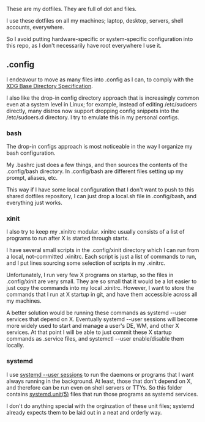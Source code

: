 These are my dotfiles. 
They are full of dot and files.

I use these dotfiles on all my machines; laptop, desktop, servers, shell accounts, everywhere.

So I avoid putting hardware-specific or system-specific configuration into this repo,
as I don't necessarily have root everywhere I use it.

## .config
I endeavour to move as many files into .config as I can,
to comply with the [XDG Base Directory Specification](http://www.freedesktop.org/software/systemd/man/file-hierarchy.html#Home%20Directory).

I also like the drop-in config directory approach that is increasingly common even at a system level in Linux;
for example, instead of editing /etc/sudoers directly, many distros now support dropping config snippets into the /etc/sudoers.d directory.
I try to emulate this in my personal configs.

### bash
The drop-in configs approach is most noticeable in the way I organize my bash configuration.

My .bashrc just does a few things, and then sources the contents of the .config/bash directory.
In .config/bash are different files setting up my prompt, aliases, etc.

This way if I have some local configuration that I don't want to push to this shared dotfiles repository,
I can just drop a local.sh file in .config/bash, and everything just works.

### xinit
I also try to keep my .xinitrc modular. 
xinitrc usually consists of a list of programs to run after X is started through startx.

I have several small scripts in the .config/xinit directory
which I can run from a local, not-committed .xinitrc.
Each script is just a list of commands to run,
and I put lines sourcing some selection of scripts in my .xinitrc.

Unfortunately, I run very few X programs on startup,
so the files in .config/xinit are very small.
They are so small that it would be a lot easier to just copy the commands into my local .xinitrc.
However, I want to store the commands that I run at X startup in git,
and have them accessible across all my machines.

A better solution would be running these commands as systemd --user services that depend on X.
Eventually systemd --user sessions will become more widely used to start and manage a user's DE, WM, and other X services.
At that point I will be able to just commit these X startup commands as .service files,
and systemctl --user enable/disable them locally.

### systemd
I use [systemd --user sessions](https://wiki.archlinux.org/index.php/Systemd/User)
to run the daemons or programs that I want always running in the background.
At least, those that don't depend on X, and therefore can be run even on shell servers or TTYs.
So this folder contains [systemd.unit(5)](http://www.freedesktop.org/software/systemd/man/systemd.unit.html) files
that run those programs as systemd services.

I don't do anything special with the orginzation of these unit files;
systemd already expects them to be laid out in a neat and orderly way.
